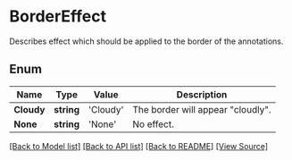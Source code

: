 ﻿# BorderEffect
Describes effect which should be applied to the border of the annotations.

## Enum
Name | Type | Value | Description
------------ | ------------- | ------------- | -------------
**Cloudy** | **string** | 'Cloudy' | The border will appear "cloudly".
**None** | **string** | 'None' | No effect.

[[Back to Model list]](../README.md#documentation-for-models) [[Back to API list]](../README.md#documentation-for-api-endpoints) [[Back to README]](../README.md) [[View Source]](../src/models/borderEffect.ts)

